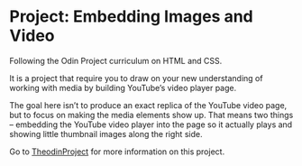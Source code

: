 # Project: Embedding Images and Video
Following the Odin Project curriculum on HTML and CSS.

It is a project that require you to draw on your new understanding of working with media by building YouTube’s video player page.

The goal here isn’t to produce an exact replica of the YouTube video page, but to focus on making the media elements show up. That means two things – embedding the YouTube video player into the page so it actually plays and showing little thumbnail images along the right side.

Go to [TheodinProject](https://www.theodinproject.com/paths/full-stack-ruby-on-rails/courses/html-and-css/lessons/embedding-images-and-video) for more information on this project.
